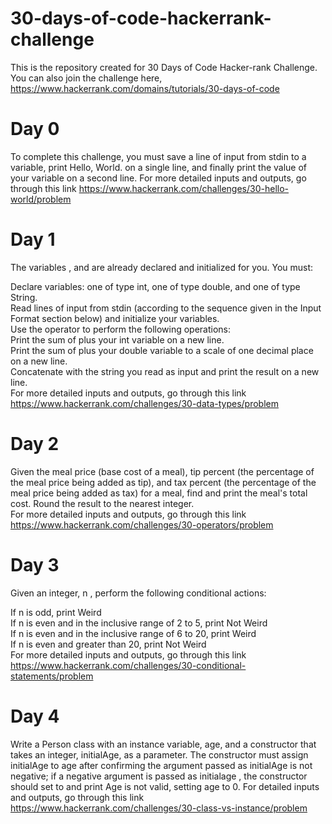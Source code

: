 # 30-days-of-code-hackerrank-challenge
This is the repository created for 30 Days of Code Hacker-rank Challenge. 
You can also join the challenge here, https://www.hackerrank.com/domains/tutorials/30-days-of-code

# Day 0
To complete this challenge, you must save a line of input from stdin to a variable, print Hello, World. on a single line, and finally print the value of your variable on a second line. For more detailed inputs and outputs, go through this link
https://www.hackerrank.com/challenges/30-hello-world/problem

# Day 1
The variables , and  are already declared and initialized for you. You must:

Declare  variables: one of type int, one of type double, and one of type String. <br/>
Read  lines of input from stdin (according to the sequence given in the Input Format section below) and initialize your  variables.<br/>
Use the  operator to perform the following operations: <br/>
Print the sum of  plus your int variable on a new line. <br/>
Print the sum of  plus your double variable to a scale of one decimal place on a new line. <br/>
Concatenate  with the string you read as input and print the result on a new line. <br/>
For more detailed inputs and outputs, go through this link <br/>
https://www.hackerrank.com/challenges/30-data-types/problem

# Day 2
Given the meal price (base cost of a meal), tip percent (the percentage of the meal price being added as tip), and tax percent (the percentage of the meal price being added as tax) for a meal, find and print the meal's total cost. Round the result to the nearest integer. <br/>
For more detailed inputs and outputs, go through this link <br/>
https://www.hackerrank.com/challenges/30-operators/problem

# Day 3
Given an integer, n , perform the following conditional actions: <br/>

If n is odd, print Weird <br/>
If n is even and in the inclusive range of 2 to 5, print Not Weird <br/>
If n is even and in the inclusive range of 6 to 20, print Weird <br/>
If n is even and greater than 20, print Not Weird <br/>
For more detailed inputs and outputs, go through this link <br/>
https://www.hackerrank.com/challenges/30-conditional-statements/problem

# Day 4
Write a Person class with an instance variable, age, and a constructor that takes an integer, initialAge, as a parameter. The constructor must assign initialAge  to age  after confirming the argument passed as initialAge is not negative; if a negative argument is passed as initialage , the constructor should set to and print Age is not valid, setting age to 0.
For detailed inputs and outputs, go through this link <br/>
https://www.hackerrank.com/challenges/30-class-vs-instance/problem

